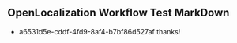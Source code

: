 ## OpenLocalization Workflow Test MarkDown
* a6531d5e-cddf-4fd9-8af4-b7bf86d527af thanks!

<!--HONumber=Aug16_HO2-->


